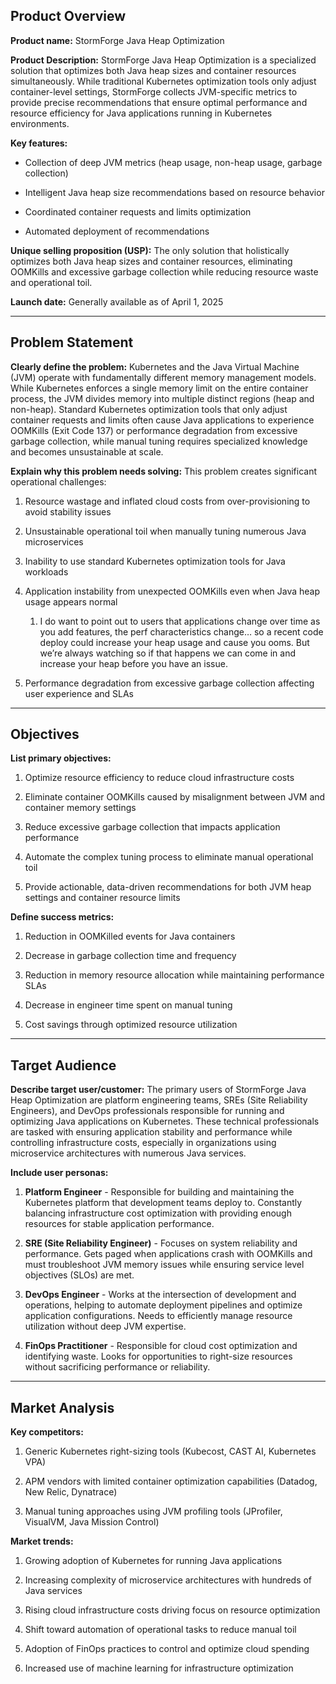 ## Product Overview

**Product name:** StormForge Java Heap Optimization

**Product Description:** StormForge Java Heap Optimization is a specialized solution that optimizes both Java heap sizes and container resources simultaneously. While traditional Kubernetes optimization tools only adjust container-level settings, StormForge collects JVM-specific metrics to provide precise recommendations that ensure optimal performance and resource efficiency for Java applications running in Kubernetes environments.

**Key features:**

- Collection of deep JVM metrics (heap usage, non-heap usage, garbage collection)
    
- Intelligent Java heap size recommendations based on resource behavior
    
- Coordinated container requests and limits optimization
    
- Automated deployment of recommendations
    

**Unique selling proposition (USP):** The only solution that holistically optimizes both Java heap sizes and container resources, eliminating OOMKills and excessive garbage collection while reducing resource waste and operational toil.

**Launch date:** Generally available as of April 1, 2025

---

## Problem Statement

**Clearly define the problem:** Kubernetes and the Java Virtual Machine (JVM) operate with fundamentally different memory management models. While Kubernetes enforces a single memory limit on the entire container process, the JVM divides memory into multiple distinct regions (heap and non-heap). Standard Kubernetes optimization tools that only adjust container requests and limits often cause Java applications to experience OOMKills (Exit Code 137) or performance degradation from excessive garbage collection, while manual tuning requires specialized knowledge and becomes unsustainable at scale.

**Explain why this problem needs solving:** This problem creates significant operational challenges:

1. Resource wastage and inflated cloud costs from over-provisioning to avoid stability issues
    
2. Unsustainable operational toil when manually tuning numerous Java microservices
    
3. Inability to use standard Kubernetes optimization tools for Java workloads
    
4. Application instability from unexpected OOMKills even when Java heap usage appears normal
    
    1. I do want to point out to users that applications change over time as you add features, the perf characteristics change… so a recent code deploy could increase your heap usage and cause you ooms. But we’re always watching so if that happens we can come in and increase your heap before you have an issue.
        
5. Performance degradation from excessive garbage collection affecting user experience and SLAs
    

---

## Objectives

**List primary objectives:**

1. Optimize resource efficiency to reduce cloud infrastructure costs
    
2. Eliminate container OOMKills caused by misalignment between JVM and container memory settings
    
3. Reduce excessive garbage collection that impacts application performance
    
4. Automate the complex tuning process to eliminate manual operational toil
    
5. Provide actionable, data-driven recommendations for both JVM heap settings and container resource limits
    

**Define success metrics:**

1. Reduction in OOMKilled events for Java containers
    
2. Decrease in garbage collection time and frequency
    
3. Reduction in memory resource allocation while maintaining performance SLAs
    
4. Decrease in engineer time spent on manual tuning
    
5. Cost savings through optimized resource utilization
    

---

## Target Audience

**Describe target user/customer:** The primary users of StormForge Java Heap Optimization are platform engineering teams, SREs (Site Reliability Engineers), and DevOps professionals responsible for running and optimizing Java applications on Kubernetes. These technical professionals are tasked with ensuring application stability and performance while controlling infrastructure costs, especially in organizations using microservice architectures with numerous Java services.

**Include user personas:**

1. **Platform Engineer** - Responsible for building and maintaining the Kubernetes platform that development teams deploy to. Constantly balancing infrastructure cost optimization with providing enough resources for stable application performance.
    
2. **SRE (Site Reliability Engineer)** - Focuses on system reliability and performance. Gets paged when applications crash with OOMKills and must troubleshoot JVM memory issues while ensuring service level objectives (SLOs) are met.
    
3. **DevOps Engineer** - Works at the intersection of development and operations, helping to automate deployment pipelines and optimize application configurations. Needs to efficiently manage resource utilization without deep JVM expertise.
    
4. **FinOps Practitioner** - Responsible for cloud cost optimization and identifying waste. Looks for opportunities to right-size resources without sacrificing performance or reliability.
    

---

## Market Analysis

**Key competitors:**

1. Generic Kubernetes right-sizing tools (Kubecost, CAST AI, Kubernetes VPA)
    
2. APM vendors with limited container optimization capabilities (Datadog, New Relic, Dynatrace)
    
3. Manual tuning approaches using JVM profiling tools (JProfiler, VisualVM, Java Mission Control)
    

**Market trends:**

1. Growing adoption of Kubernetes for running Java applications
    
2. Increasing complexity of microservice architectures with hundreds of Java services
    
3. Rising cloud infrastructure costs driving focus on resource optimization
    
4. Shift toward automation of operational tasks to reduce manual toil
    
5. Adoption of FinOps practices to control and optimize cloud spending
    
6. Increased use of machine learning for infrastructure optimization